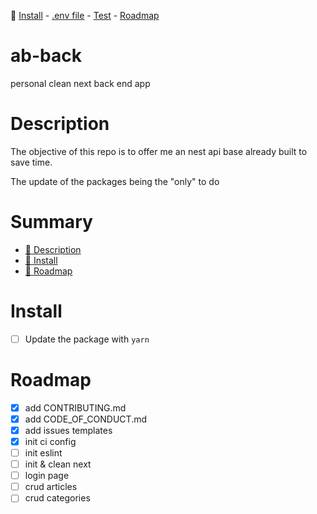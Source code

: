 
🔗 [Install](#install) - 
[.env file](#env-file) - 
[Test](#test) -
[Roadmap](#roadmap)

# ab-back

personal clean next back end app

# Description

The objective of this repo is to offer me an nest api base already built to save time.

The update of the packages being the "only" to do

# Summary

- [💬 Description](#description) 
- [🎉 Install](#install) 
- [🚀 Roadmap](#roadmap)

# Install

- [ ] Update the package with `yarn`

# Roadmap

- [x] add CONTRIBUTING.md
- [x] add CODE_OF_CONDUCT.md
- [x] add issues templates
- [x] init ci config
- [ ] init eslint
- [ ] init & clean next
- [ ] login page
- [ ] crud articles
- [ ] crud categories
